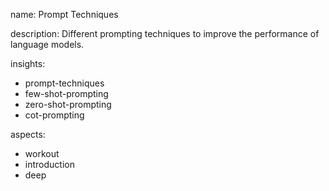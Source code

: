 name: Prompt Techniques

description:  Different prompting techniques to improve the performance of language models.

insights:
  - prompt-techniques
  - few-shot-prompting
  - zero-shot-prompting
  - cot-prompting

aspects:
  - workout
  - introduction
  - deep
  